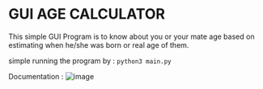 # GUI AGE CALCULATOR

This simple GUI Program is to know about you or your mate age based on estimating when he/she was born or real age of them.

simple running the program by :
```python3 main.py```

Documentation :
![image](https://user-images.githubusercontent.com/56288323/119476617-68fbf500-bd78-11eb-801c-0394227fb105.png)

